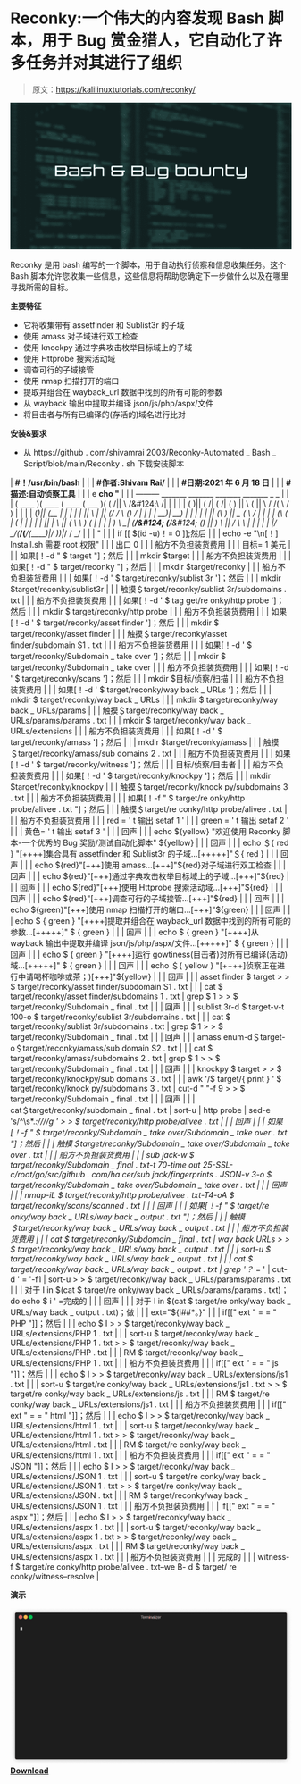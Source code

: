 # Reconky:一个伟大的内容发现 Bash 脚本，用于 Bug 赏金猎人，它自动化了许多任务并对其进行了组织

> 原文：<https://kalilinuxtutorials.com/reconky/>

[![](img/faf93b4bbda4460e78ec9278809eaf06.png)](https://1.bp.blogspot.com/-7UFIOfond8g/YU3G5YoTrOI/AAAAAAAAK8w/zwR9Cd34Y7E95oRKRvanUAbvUEMFbWADgCLcBGAsYHQ/s728/1_UaSJCl8aFhlyzdBXxFkuRg.png)

Reconky 是用 bash 编写的一个脚本，用于自动执行侦察和信息收集任务。这个 Bash 脚本允许您收集一些信息，这些信息将帮助您确定下一步做什么以及在哪里寻找所需的目标。

**主要特征**

*   它将收集带有 assetfinder 和 Sublist3r 的子域
*   使用 amass 对子域进行双工检查
*   使用 knockpy 通过字典攻击枚举目标域上的子域
*   使用 Httprobe 搜索活动域
*   调查可行的子域接管
*   使用 nmap 扫描打开的端口
*   提取并组合在 wayback_url 数据中找到的所有可能的参数
*   从 wayback 输出中提取并编译 json/js/php/aspx/文件
*   将目击者与所有已编译的(存活的)域名进行比对

**安装&要求**

*   从 https://github . com/shivamrai 2003/Reconky-Automated _ Bash _ Script/blob/main/Reconky . sh 下载安装脚本

| **#！/usr/bin/bash** |
|  | **#作者:Shivam Rai/** |
|  | **#日期:2021 年 6 月 18 日** |
|  | **#描述:自动侦察工具** |
|  | e **cho "** |
|  | ——— _______ _______ _______ _______ _ _ |
|  | ( ____ )( ____ \( ____ \( ___ )( ( /&#124;&#124; \ /\&#124;\ /&#124; |
|  | &#124; ( )&#124;&#124; ( \/&#124; ( \/&#124; ( ) &#124;&#124; \ ( &#124;&#124; \ / /( \ / ) |
|  | &#124; (____)&#124;&#124; (__ &#124; &#124; &#124; &#124; &#124; &#124;&#124; \ &#124; &#124;&#124; (_/ / \ (_) / |
|  | &#124; __)&#124; __) &#124; &#124; &#124; &#124; &#124; &#124;&#124; (\ \) &#124;&#124; _ ( \ / |
|  | &#124; (\ ( &#124; ( &#124; &#124; &#124; &#124; &#124; &#124;&#124; &#124; \ &#124;&#124; ( \ \ ) ( |
|  | &#124; ) \ \__&#124; (____/\&#124; (____/\&#124; (___) &#124;&#124; ) \ &#124;&#124; / \ \ &#124; &#124; |
|  | &#124;/ \__/(_______/(_______/(_______)&#124;/ )_)&#124;_/ \/ \_/ |
|  | " |
|  | if [[ $(id -u)！= 0 ]];然后 |
|  | echo -e "\n[！] Install.sh 需要 root 权限" |
|  | 出口 0 |
|  | 船方不负担装货费用 |
|  | 目标= 1 美元 |
|  | 如果[！-d " $ target "]；然后 |
|  | mkdir $target |
|  | 船方不负担装货费用 |
|  | 如果[！-d " $ target/reconky "]；然后 |
|  | mkdir $target/reconky |
|  | 船方不负担装货费用 |
|  | 如果[！-d ' $ target/reconky/sublist 3r ']；然后 |
|  | mkdir $target/reconky/sublist3r |
|  | 触摸＄target/reconky/sublist 3r/subdomains . txt |
|  | 船方不负担装货费用 |
|  | 如果[！-d ' $ tag get/re onky/http probe ']；然后 |
|  | mkdir $ target/reconky/http probe |
|  | 船方不负担装货费用 |
|  | 如果[！-d ' $ target/reconky/asset finder ']；然后 |
|  | mkdir $ target/reconky/asset finder |
|  | 触摸＄target/reconky/asset finder/subdomain S1 . txt |
|  | 船方不负担装货费用 |
|  | 如果[！-d ' $ target/reconky/Subdomain _ take over ']；然后 |
|  | mkdir $ target/reconky/Subdomain _ take over |
|  | 船方不负担装货费用 |
|  | 如果[！-d ' $ target/reconky/scans ']；然后 |
|  | mkdir $目标/侦察/扫描 |
|  | 船方不负担装货费用 |
|  | 如果[！-d ' $ target/reconky/way back _ URLs ']；然后 |
|  | mkdir $ target/reconky/way back _ URLs |
|  | mkdir $ target/reconky/way back _ URLs/params |
|  | 触摸＄target/reconky/way back _ URLs/params/params . txt |
|  | mkdir $ target/reconky/way back _ URLs/extensions |
|  | 船方不负担装货费用 |
|  | 如果[！-d ' $ target/reconky/amass ']；然后 |
|  | mkdir $target/reconky/amass |
|  | 触摸＄target/reconky/amass/sub domains 2 . txt |
|  | 船方不负担装货费用 |
|  | 如果[！-d ' $ target/reconky/witness ']；然后 |
|  | 目标/侦察/目击者 |
|  | 船方不负担装货费用 |
|  | 如果[！-d ' $ target/reconky/knockpy ']；然后 |
|  | mkdir $target/reconky/knockpy |
|  | 触摸＄target/reconky/knock py/subdomains 3 . txt |
|  | 船方不负担装货费用 |
|  | 如果[！-f " $ target/re onky/http probe/alivee . txt "]；然后 |
|  | 触摸＄target/re conky/http probe/alivee . txt |
|  | 船方不负担装货费用 |
|  | red = ' t 输出 setaf 1 ' |
|  | green = ' t 输出 setaf 2 ' |
|  | 黄色= ' t 输出 setaf 3 ' |
|  | 回声 |
|  | echo ${yellow} "欢迎使用 Reconky 脚本-一个优秀的 Bug 奖励/测试自动化脚本" ${yellow} |
|  | 回声 |
|  | echo ＄{ red } "[++++]集合具有 assetfinder 和 Sublist3r 的子域…[+++++]"＄{ red } |
|  | 回声 |
|  | echo ${red}"[+++]使用 amass…[+++]"${red}对子域进行双工检查 |
|  | 回声 |
|  | echo ${red}"[+++]通过字典攻击枚举目标域上的子域…[+++]"${red} |
|  | 回声 |
|  | echo ${red}"[+++]使用 Httprobe 搜索活动域…[+++]"${red} |
|  | 回声 |
|  | echo ${red}"[+++]调查可行的子域接管…[+++]"${red} |
|  | 回声 |
|  | echo ${green}"[+++]使用 nmap 扫描打开的端口…[+++]"${green} |
|  | 回声 |
|  | echo $ { green } "[++++]提取并组合在 wayback_url 数据中找到的所有可能的参数…[+++++]" $ { green } |
|  | 回声 |
|  | echo $ { green } "[++++]从 wayback 输出中提取并编译 json/js/php/aspx/文件…[+++++]" $ { green } |
|  | 回声 |
|  | echo $ { green } "[++++]运行 gowtiness(目击者)对所有已编译(活动)域…[+++++]" $ { green } |
|  | 回声 |
|  | echo ＄{ yellow } "[++++]侦察正在进行中请喝杯咖啡或茶；)[+++]"${yellow} |
|  | 回声 |
|  | asset finder $ target > > $ target/reconky/asset finder/subdomain S1 . txt |
|  | cat $ target/reconky/asset finder/subdomains 1 . txt &#124; grep $ 1 > > $ target/reconky/Subdomain _ final . txt |
|  | 回声 |
|  | sublist 3r-d $ target-v-t 100-o $ target/reconky/sublist 3r/subdomains . txt |
|  | cat $ target/reconky/sublist 3r/subdomains . txt &#124; grep $ 1 > > $ target/reconky/Subdomain _ final . txt |
|  | 回声 |
|  | amass enum-d＄target-o＄target/reconky/amass/sub domain S2 . txt |
|  | cat $ target/reconky/amass/subdomains 2 . txt &#124; grep $ 1 > > $ target/reconky/Subdomain _ final . txt |
|  | 回声 |
|  | knockpy $ target > > $ target/reconky/knockpy/sub domains 3 . txt |
|  | awk '/$ target/{ print } ' $ target/reconky/knock py/subdomains 3 . txt &#124; cut-d " "-f 9 > > $ target/reconky/Subdomain _ final . txt |
|  | 回声 |
|  | cat＄target/reconky/subdomain _ final . txt &#124; sort-u &#124; http probe &#124; sed-e 's/^\s*.*:\/\///g ' > > $ target/reconky/http probe/alivee . txt |
|  | 回声 |
|  | 如果[！-f " $ target/reconky/Subdomain _ take over/Subdomain _ take over . txt "]；然后 |
|  | 触摸＄target/reconky/Subdomain _ take over/Subdomain _ take over . txt |
|  | 船方不负担装货费用 |
|  | sub jack-w $ target/reconky/Subdomain _ final . txt-t 70-time out 25-SSL-c/root/go/src/github . com/ha cer/sub jack/fingerprints . JSON-v 3-o $ target/reconky/Subdomain _ take over/Subdomain _ take over . txt |
|  | 回声 |
|  | nmap-iL $ target/reconky/http probe/alivee . txt-T4-oA $ target/reconky/scans/scanned . txt |
|  | 回声 |
|  | 如果[！-f " $ target/re onky/way back _ URLs/way back _ output . txt "]；然后 |
|  | 触摸＄target/reconky/way back _ URLs/way back _ output . txt |
|  | 船方不负担装货费用 |
|  | cat $ target/reconky/Subdomain _ final . txt &#124; way back URLs > > $ target/reconky/way back _ URLs/way back _ output . txt |
|  | sort-u $ target/reconky/way back _ URLs/way back _ output . txt |
|  | cat $ target/reconky/way back _ URLs/way back _ output . txt &#124; grep '？* = ' &#124; cut-d ' = '-f1 &#124; sort-u > > $ target/reconky/way back _ URLs/params/params . txt |
|  | 对于 I in $(cat $ target/re onky/way back _ URLs/params/params . txt)；do echo $ i ' =完成的 |
|  | 回声 |
|  | 对于 I in $(cat $ target/re onky/way back _ URLs/way back _ output . txt)；做 |
|  | ext="${i##*。}" |
|  | if[[" ext " = = " PHP "]]；然后 |
|  | echo $ I > > $ target/reconky/way back _ URLs/extensions/PHP 1 . txt |
|  | sort-u $ target/reconky/way back _ URLs/extensions/PHP 1 . txt > > $ target/reconky/way back _ URLs/extensions/PHP . txt |
|  | RM $ target/reconky/way back _ URLs/extensions/PHP 1 . txt |
|  | 船方不负担装货费用 |
|  | if[[" ext " = = " js "]]；然后 |
|  | echo $ I > > $ target/reconky/way back _ URLs/extensions/js1 . txt |
|  | sort-u $ target/re conky/way back _ URLs/extensions/js1 . txt > > $ target/re conky/way back _ URLs/extensions/js . txt |
|  | RM $ target/re conky/way back _ URLs/extensions/js1 . txt |
|  | 船方不负担装货费用 |
|  | if[[" ext " = = " html "]]；然后 |
|  | echo $ I > > $ target/reconky/way back _ URLs/extensions/html 1 . txt |
|  | sort-u $ target/reconky/way back _ URLs/extensions/html 1 . txt > > $ target/reconky/way back _ URLs/extensions/html . txt |
|  | RM $ target/re conky/way back _ URLs/extensions/html 1 . txt |
|  | 船方不负担装货费用 |
|  | if[[" ext " = = " JSON "]]；然后 |
|  | echo $ I > > $ target/reconky/way back _ URLs/extensions/JSON 1 . txt |
|  | sort-u $ target/re conky/way back _ URLs/extensions/JSON 1 . txt > > $ target/re conky/way back _ URLs/extensions/JSON . txt |
|  | RM $ target/reconky/way back _ URLs/extensions/JSON 1 . txt |
|  | 船方不负担装货费用 |
|  | if[[" ext " = = " aspx "]]；然后 |
|  | echo $ I > > $ target/reconky/way back _ URLs/extensions/aspx 1 . txt |
|  | sort-u $ target/reconky/way back _ URLs/extensions/aspx 1 . txt > > $ target/reconky/way back _ URLs/extensions/aspx . txt |
|  | RM $ target/reconky/way back _ URLs/extensions/aspx 1 . txt |
|  | 船方不负担装货费用 |
|  | 完成的 |
|  | witness-f $ target/re conky/http probe/alivee . txt–we B- d $ target/
re conky/witness–resolve |

**演示**

![](img/9fc1d2372844c2bc8b50260787f76e47.png)[**Download**](https://github.com/ShivamRai2003/Reconky-Automated_Bash_Script)